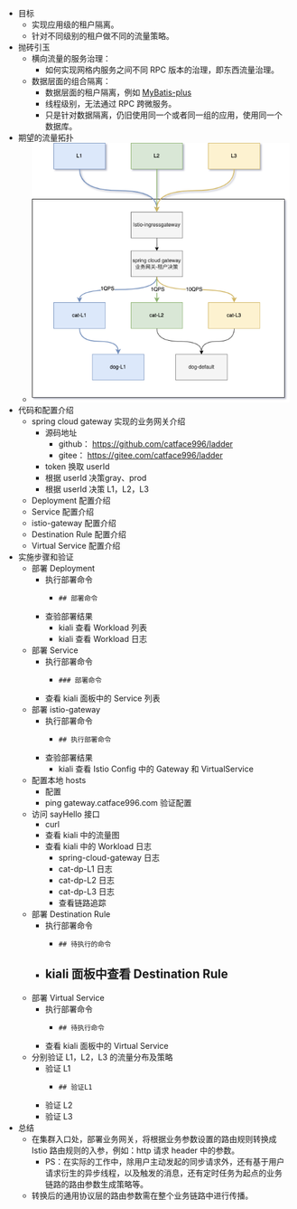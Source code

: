 - 目标
	- 实现应用级的租户隔离。
	- 针对不同级别的租户做不同的流量策略。
- 抛砖引玉
	- 横向流量的服务治理：
		- 如何实现网格内服务之间不同 RPC 版本的治理，即东西流量治理。
	- 数据层面的组合隔离：
		- 数据层面的租户隔离，例如 [MyBatis-plus](https://baomidou.com/pages/aef2f2/#tenantlineinnerinterceptor)
		- 线程级别，无法通过 RPC 跨微服务。
		- 只是针对数据隔离，仍旧使用同一个或者同一组的应用，使用同一个数据库。
- 期望的流量拓扑
	- ![image.png](../assets/image_1651637350850_0.png)
- 代码和配置介绍
	- spring cloud gateway 实现的业务网关介绍
		- 源码地址
			- github： https://github.com/catface996/ladder
			- gitee： https://gitee.com/catface996/ladder
		- token 换取 userId
		- 根据 userId 决策gray、prod
		- 根据 userId 决策 L1，L2，L3
	- Deployment 配置介绍
	- Service 配置介绍
	- istio-gateway 配置介绍
	- Destination Rule 配置介绍
	- Virtual Service 配置介绍
- 实施步骤和验证
	- 部署 Deployment
		- 执行部署命令
			- ```shell
			  ## 部署命令
			  ```
		- 查验部署结果
			- kiali 查看 Workload 列表
			- kiali 查看 Workload 日志
	- 部署 Service
		- 执行部署命令
			- ```shell
			  ### 部署命令
			  ```
		- 查看 kiali 面板中的 Service 列表
	- 部署 istio-gateway
		- 执行部署命令
			- ```shell
			  ## 执行部署命令
			  ```
		- 查验部署结果
			- kiali 查看 Istio Config 中的 Gateway 和 VirtualService
	- 配置本地 hosts
		- 配置
		- ping gateway.catface996.com 验证配置
	- 访问 sayHello 接口
		- curl
		- 查看 kiali 中的流量图
		- 查看 kiali 中的 Workload 日志
			- spring-cloud-gateway 日志
			- cat-dp-L1 日志
			- cat-dp-L2 日志
			- cat-dp-L3 日志
			- 查看链路追踪
	- 部署 Destination Rule
		- 执行部署命令
			- ```shell
			  ## 待执行的命令
			  ```
		- kiali 面板中查看 Destination Rule
			-
	- 部署 Virtual Service
		- 执行部署命令
			- ```shell
			  ## 待执行命令
			  ```
		- 查看 kiali 面板中的 Virtual Service
	- 分别验证 L1，L2，L3 的流量分布及策略
		- 验证 L1
			- ```shell
			  ## 验证L1
			  ```
		- 验证 L2
		- 验证 L3
- 总结
	- 在集群入口处，部署业务网关，将根据业务参数设置的路由规则转换成 Istio 路由规则的入参，例如：http 请求 header 中的参数。
		- PS：在实际的工作中，除用户主动发起的同步请求外，还有基于用户请求衍生的异步线程，以及触发的消息，还有定时任务为起点的业务链路的路由参数生成策略等。
	- 转换后的通用协议层的路由参数需在整个业务链路中进行传播。
